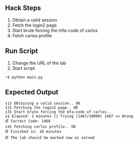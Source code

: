 ## Hack Steps

1. Obtain a valid session
2. Fetch the login2 page
3. Start brute forcing the mfa-code of carlos
4. Fetch carlos profile


## Run Script

1. Change the URL of the lab
2. Start script

```
~$ python main.py
```

## Expected Output

```
⦗1⦘ Obtaining a valid session.. OK
⦗2⦘ Fetching the login2 page.. OK
⦗3⦘ Start brute forcing the mfa-code of carlos..
❯❯ Elapsed: 2 minutes || Trying (1467/10000) 1467 => Wrong
🗹 Correct Code: 1468
⦗4⦘ Fetching carlos profile.. OK
🗹 Finished in: 18 minutes
🗹 The lab should be marked now as solved
```
